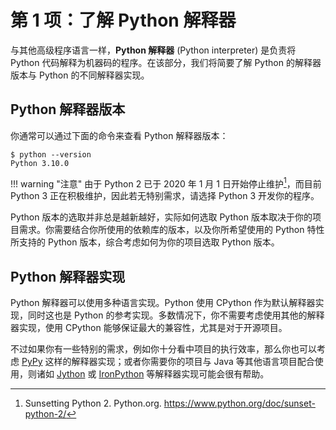 # 第 1 项：了解 Python 解释器

与其他高级程序语言一样，**Python 解释器** (Python interpreter) 是负责将 Python 代码解释为机器码的程序。在该部分，我们将简要了解 Python 的解释器版本与 Python 的不同解释器实现。

## Python 解释器版本

你通常可以通过下面的命令来查看 Python 解释器版本：

``` shell
$ python --version
Python 3.10.0
```

!!! warning "注意"
    由于 Python 2 已于 2020 年 1 月 1 日开始停止维护[^1]，而目前 Python 3 正在积极维护，因此若无特别需求，请选择 Python 3 开发你的程序。

Python 版本的选取并非总是越新越好，实际如何选取 Python 版本取决于你的项目需求。你需要结合你所使用的依赖库的版本，以及你所希望使用的 Python 特性所支持的 Python 版本，综合考虑如何为你的项目选取 Python 版本。

## Python 解释器实现

Python 解释器可以使用多种语言实现。Python 使用 CPython 作为默认解释器实现，同时这也是 Python 的参考实现。多数情况下，你不需要考虑使用其他的解释器实现，使用 CPython 能够保证最大的兼容性，尤其是对于开源项目。

不过如果你有一些特别的需求，例如你十分看中项目的执行效率，那么你也可以考虑 [PyPy](https://www.pypy.org/) 这样的解释器实现；或者你需要你的项目与 Java 等其他语言项目配合使用，则诸如 [Jython](https://www.jython.org/) 或 [IronPython](https://www.ironpython.net/) 等解释器实现可能会很有帮助。

[^1]: Sunsetting Python 2. Python.org. https://www.python.org/doc/sunset-python-2/
